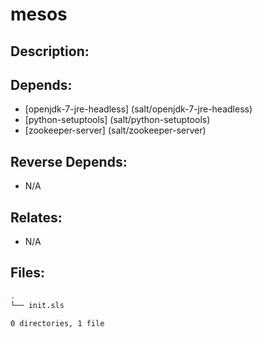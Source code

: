 # mesos

## Description:



## Depends:

  -  [openjdk-7-jre-headless] (salt/openjdk-7-jre-headless)
  -  [python-setuptools] (salt/python-setuptools)
  -  [zookeeper-server] (salt/zookeeper-server)

## Reverse Depends:

  -  N/A

## Relates:

  -  N/A

## Files:

```bash
.
└── init.sls

0 directories, 1 file
```
